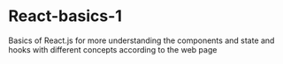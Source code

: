 # React-basics-1
Basics of  React.js for more understanding the components and state and hooks with different concepts according to the web page

